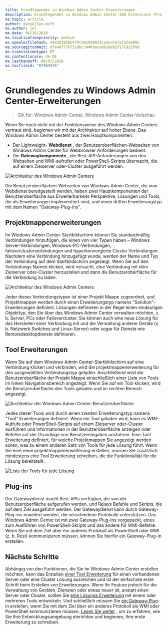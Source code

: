 ```yaml
---
title: Grundlegendes zu Windows Admin Center-Erweiterungen
description: Grundlegendes zu Windows Admin Center SDK Extensions (Project Honolulu)
ms.topic: article
author: daniellee-msft
ms.author: jol
ms.date: 06/18/2018
ms.localizationpriority: medium
ms.openlocfilehash: 44038185bb4f9cb61920033ce5edc67afb3de99b
ms.sourcegitcommit: dfa48f77b751dbc34409aced628eb2f17c912f08
ms.translationtype: MT
ms.contentlocale: de-DE
ms.lasthandoff: 08/07/2020
ms.locfileid: "87964576"
---
```

# <a name="understanding-windows-admin-center-extensions"></a>Grundlegendes zu Windows Admin Center-Erweiterungen

>Gilt für: Windows Admin Center, Windows Admin Center-Vorschau

Wenn Sie noch nicht mit der Funktionsweise des Windows Admin Centers vertraut sind, beginnen wir mit der Architektur auf hoher Ebene. Das Windows Admin Center besteht aus zwei Hauptkomponenten:

- Der Lightweight- **Webdienst** , der Benutzeroberflächen-Webseiten von Windows Admin Center für Webbrowser Anforderungen bedient.
- Die **Gatewaykomponente** , die Rest-API-Anforderungen von den Webseiten und WMI-aufrufen oder PowerShell-Skripts überwacht, die auf einem Zielserver oder-Cluster ausgeführt werden.

![Architektur des Windows Admin Centers](../media/understand-extensions/wac-architecture-500px.png)

Die Benutzeroberflächen-Webseiten von Windows Admin Center, die vom Webdienst bereitgestellt werden, haben zwei Hauptkomponenten der Benutzeroberfläche aus Erweiterbarkeits Perspektive, Lösungen und Tools, die als Erweiterungen implementiert sind, und einen dritten Erweiterungstyp mit dem Namen "Gateway-Plug-ins".

## <a name="solution-extensions"></a>Projektmappenerweiterungen

Im Windows Admin Center-Startbildschirm können Sie standardmäßig Verbindungen hinzufügen, die einen von vier Typen haben – Windows Server-Verbindungen, Windows-PC-Verbindungen, failoverclusterverbindungen und hyperkonvergierte Cluster Verbindungen. Nachdem eine Verbindung hinzugefügt wurde, werden der Name und Typ der Verbindung auf dem Startbildschirm angezeigt. Wenn Sie auf den Verbindungs Namen klicken, wird versucht, eine Verbindung mit dem Zielserver oder-Cluster herzustellen und dann die Benutzeroberfläche für die Verbindung zu laden.

![Architektur des Windows Admin Centers](../media/understand-extensions/solutions-ui.png)

Jeder dieser Verbindungstypen ist einer Projekt Mappe zugeordnet, und Projektmappen werden durch einen Erweiterungstyp namens "Solution"-Erweiterungen definiert. Lösungen definieren in der Regel einen eindeutigen Objekttyp, den Sie über das Windows Admin Center verwalten möchten, z. b. Server, PCs oder Failovercluster. Sie können auch eine neue Lösung für das Herstellen einer Verbindung mit und die Verwaltung anderer Geräte (z. b. Netzwerk Switches und Linux-Server) oder sogar für Dienste wie Remotedesktopdienste definieren.

## <a name="tool-extensions"></a>Tool Erweiterungen

Wenn Sie auf dem Windows Admin Center-Startbildschirm auf eine Verbindung klicken und verbinden, wird die projektmappenerweiterung für den ausgewählten Verbindungstyp geladen. Anschließend wird die Benutzeroberfläche der Projekt Mappe einschließlich einer Liste von Tools im linken Navigationsbereich angezeigt. Wenn Sie auf ein Tool klicken, wird die Benutzeroberfläche des Tools geladen und im rechten Bereich angezeigt.

![Architektur der Windows Admin Center-Benutzeroberfläche](../media/understand-extensions/ui-architecture.png)

Jedes dieser Tools wird durch einen zweiten Erweiterungstyp namens "Tool" Erweiterungen definiert. Wenn ein Tool geladen wird, kann es WMI-Aufrufe oder PowerShell-Skripts auf einem Zielserver oder-Cluster ausführen und Informationen in der Benutzeroberfläche anzeigen oder Befehle auf der Grundlage von Benutzereingaben ausführen. Eine Tool Erweiterung definiert, für welche Projektmappen Sie angezeigt werden sollen, was zu einem anderen Satz von Tools für jede Lösung führt. Wenn Sie eine neue projektmappenerweiterung erstellen, müssen Sie zusätzlich mindestens eine Tool Erweiterung schreiben, die die Funktionalität für die Lösung bereitstellt.

![Liste der Tools für jede Lösung](../media/understand-extensions/tools-for-solutions.png)

## <a name="gateway-plugins"></a>Plug-ins

Der Gatewaydienst macht Rest-APIs verfügbar, die von der Benutzeroberfläche aufgerufen werden, und Relays Befehle und Skripts, die auf dem Ziel ausgeführt werden. Der Gatewaydienst kann durch Gateway-Plug-ins erweitert werden, die verschiedene Protokolle unterstützen. Das Windows Admin Center ist mit zwei Gateway-Plug-ins vorgepackt, eines zum Ausführen von PowerShell-Skripts und das andere für WMI-Befehle. Wenn Sie mit dem Ziel über ein anderes Protokoll als PowerShell oder WMI (z. b. Rest) kommunizieren müssen, können Sie hierfür ein Gateway-Plug-in erstellen.

## <a name="next-steps"></a>Nächste Schritte

Abhängig von den Funktionen, die Sie im Windows Admin Center erstellen möchten, kann das Erstellen [einer Tool Erweiterung](develop-tool.md) für einen vorhandenen Server oder eine Cluster Lösung ausreichen und ist der einfachste erste Schritt beim Erstellen von Erweiterungen. Wenn Ihr Feature jedoch für die Verwaltung von Geräten, Diensten oder etwas neuer ist, anstatt einen Server oder Cluster, sollten Sie [eine Lösungs Erweiterung](develop-solution.md) mit einem oder mehreren Tools entwickeln. Und schließlich müssen Sie [ein Gateway-Plug](develop-gateway-plugin.md)-in erstellen, wenn Sie mit dem Ziel über ein anderes Protokoll als WMI oder PowerShell kommunizieren müssen. [Lesen Sie weiter](developing-extensions.md) , um zu erfahren, wie Sie Ihre Entwicklungsumgebung einrichten und beginnen, Ihre erste Erweiterung zu schreiben.

